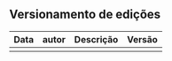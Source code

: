 ## Versionamento de edições
| Data           | autor                | Descrição                           |Versão|
|----------------|----------------------|-------------------------------------|------|
|                |                      |                                     |      |